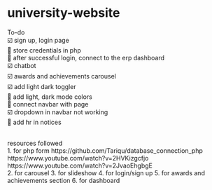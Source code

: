# university-website
To-do <br>
☑️ sign up, login page <br>
🔳 store credentials in php <br>
🔳 after successful login, connect to the erp dashboard <br>
☑️ chatbot <br>
☑️ awards and achievements carousel <br>
☑️ add light dark toggler <br>
🔳 add light, dark mode colors <br>
🔳 connect navbar with page <br>
☑️ dropdown in navbar not working <br>
🔳 add hr in notices <br>


<br> 
resources followed <br> 
1. for php form 
https://github.com/Tariqu/database_connection_php <br>
https://www.youtube.com/watch?v=2HVKizgcfjo <br> 
https://www.youtube.com/watch?v=2JvaoEhgbgE <br> 
2. for carousel
3. for slideshow
4. for login/sign up
5. for awards and achievements section
6. for dashboard
